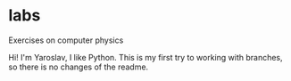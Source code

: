 # labs

Exercises on computer physics

Hi! I'm Yaroslav, I like Python.
This is my first try to working with branches, so there is no changes of the readme.

